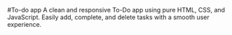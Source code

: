 #To-do app
A clean and responsive To-Do app using pure HTML, CSS, and JavaScript.
Easily add, complete, and delete tasks with a smooth user experience.
